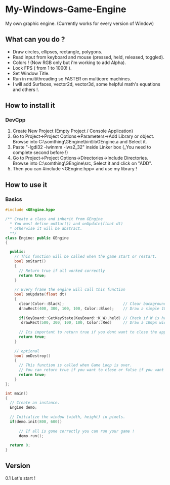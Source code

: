 # My-Windows-Game-Engine
My own graphic engine.
(Currently works for every version of Window)

## What can you do ?
* Draw circles, ellipses, rectangle, polygons.
* Read input from keyboard and mouse (pressed, held, released, toggled).
* Colors ! (Now RGB only but i'm working to add Alpha).
* Lock FPS ( from 1 to 1000! ).
* Set Window Title.
* Run in multithreading so FASTER on multicore machines.
* I will add Surfaces, vector2d, vector3d, some helpful math's equations and others !.

## How to install it
### DevCpp

1. Create New Project (Empty Project / Console Application)
2. Go to Project->Project Options->Parameters->Add Library or object. Browse into C:\somthing\GEngine\bin\libGEngine.a and Select it.
3. Paste "-lgdi32 -lwinmm -lws2_32" inside Linker box (_You need to complete second before !)
4. Go to Project->Project Options->Directories->Include Directories. Browse into C:\somthing\GEngine\src, Select it and click on "ADD".
5. Then you can #include <GEngine.hpp> and use my library !

## How to use it

### Basics
```c++
#include <GEngine.hpp>

/** Create a class and inherit from GEngine
  * You must define onStart() and onUpdate(float dt)
  * otherwise it will be abstract.
  **/
class Engine: public GEngine
{

  public:
    // This function will be called when the game start or restart.
    bool onStart()
    {
      // Return true if all worked correctly
      return true;
    }
    
    // Every frame the engine will call this function
    bool onUpdate(float dt)
    {
      clear(Color::Black);                          // Clear background with black
      drawRect(400, 300, 100, 100, Color::Blue);    // Draw a simple 100px width 100px height blue rectangle
      
      if(KeyBoard::GetKeyState(KeyBoard::K_W).held) // Check if W is held
       drawRect(500, 300, 100, 100, Color::Red)     // Draw a 100px width 100px height red rectangle
      
      // Its important to return true if you dont want to close the application
      return true;
    }
    
    // optional
    bool onDestroy()
    {
      // This function is called when Game Loop is over.
      // You can return true if you want to close or false if you want to restart the game.
      return true;
    }
};

int main()
{
  // Create an instance.
  Engine demo;
  
  // Initialize the window (width, height) in pixels.
  if(demo.init(800, 600))
  
      // If all is gone correctly you can run your game !
      demo.run();
  
  return 0;
}
```

## Version
0.1 Let's start !
